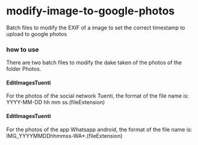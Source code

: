 # modify-image-to-google-photos
Batch files to modify the EXIF of a image to set the correct timestamp to upload to google photos

### how to use
There are two batch files to modify the dake taken of the photos of the folder Photos.

#### EditImagesTuenti
For the photos of the social network Tuenti, the format of the file name is: YYYY-MM-DD hh mm ss.(fileExtension)

#### EditImagesTuenti
For the photos of the app Whatsapp android, the format of the file name is: IMG_YYYYMMDDhhmmss-WA*.(fileExtension)
